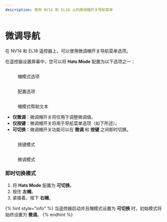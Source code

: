 ```yaml
---
description: 使用 NV14 和 EL18 上的微调帽开关导航菜单
---
```


# 微调导航

在 NV14 和 EL18 遥控器上，可以使用微调帽开关导航菜单选项。

在遥控器设置屏幕中，您可以将 **Hats Mode** 配置为以下选项之一：

<div data-full-width="true">

<figure><img src="//edgetx-static.zkl2333.com/hat3.png" alt=""><figcaption><p>帽模式选项</p></figcaption></figure>

 

<figure><img src="//edgetx-static.zkl2333.com/hat4.png" alt=""><figcaption><p>配置选项</p></figcaption></figure>

 

<figure><img src="//edgetx-static.zkl2333.com/hat 5 (1).png" alt=""><figcaption><p>帽模式帮助文本</p></figcaption></figure>

</div>

* **仅微调**：微调帽开关将仅用于调整微调值。
* **仅按键**：微调帽开关将用于导航菜单选项（如下所述）。
* **可切换**：微调帽开关功能可以在 **微调** 和 **按键** 之间即时切换。

<div>

<figure><img src="//edgetx-static.zkl2333.com/hat1 (1).png" alt=""><figcaption><p>按键模式</p></figcaption></figure>

 

<figure><img src="//edgetx-static.zkl2333.com/hat2.png" alt=""><figcaption><p>微调模式</p></figcaption></figure>

</div>

### 即时切换模式

1. 将 **Hats Mode** 配置为 **可切换**。
2. 按住 **左帽**。
3. 紧接着，按下 **右帽**。

{% hint style="info" %}
当遥控器启动并且帽模式设置为 **可切换** 时，初始模式将始终设置为 **微调**。
{% endhint %}